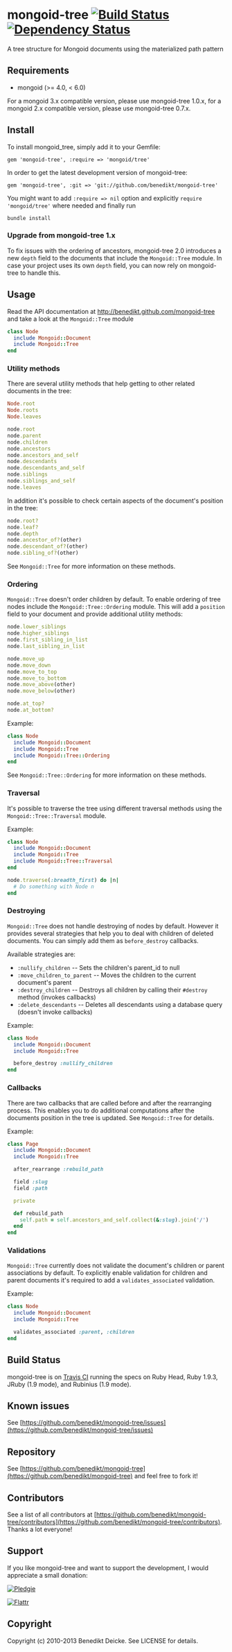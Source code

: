 # mongoid-tree [![Build Status](https://secure.travis-ci.org/benedikt/mongoid-tree.png?branch=master)](http://travis-ci.org/benedikt/mongoid-tree) [![Dependency Status](https://gemnasium.com/benedikt/mongoid-tree.png)](http://gemnasium.com/benedikt/mongoid-tree)

A tree structure for Mongoid documents using the materialized path pattern

## Requirements

* mongoid (>= 4.0, < 6.0)

For a mongoid 3.x compatible version, please use mongoid-tree 1.0.x,
for a mongoid 2.x compatible version, please use mongoid-tree 0.7.x.


## Install

To install mongoid_tree, simply add it to your Gemfile:

    gem 'mongoid-tree', :require => 'mongoid/tree'

In order to get the latest development version of mongoid-tree:

    gem 'mongoid-tree', :git => 'git://github.com/benedikt/mongoid-tree'

You might want to add `:require => nil` option and explicitly `require 'mongoid/tree'` where needed and finally run

    bundle install

### Upgrade from mongoid-tree 1.x

To fix issues with the ordering of ancestors, mongoid-tree 2.0 introduces a new `depth` field to the documents that include the `Mongoid::Tree` module. In case your project uses its own `depth` field, you can now rely on mongoid-tree to handle this.

## Usage

Read the API documentation at http://benedikt.github.com/mongoid-tree and take a look at the `Mongoid::Tree` module

```ruby
class Node
  include Mongoid::Document
  include Mongoid::Tree
end
```

### Utility methods

There are several utility methods that help getting to other related documents in the tree:

```ruby
Node.root
Node.roots
Node.leaves

node.root
node.parent
node.children
node.ancestors
node.ancestors_and_self
node.descendants
node.descendants_and_self
node.siblings
node.siblings_and_self
node.leaves
```

In addition it's possible to check certain aspects of the document's position in the tree:

```ruby
node.root?
node.leaf?
node.depth
node.ancestor_of?(other)
node.descendant_of?(other)
node.sibling_of?(other)
```

See `Mongoid::Tree` for more information on these methods.


### Ordering

`Mongoid::Tree` doesn't order children by default. To enable ordering of tree nodes include the `Mongoid::Tree::Ordering` module. This will add a `position` field to your document and provide additional utility methods:

```ruby
node.lower_siblings
node.higher_siblings
node.first_sibling_in_list
node.last_sibling_in_list

node.move_up
node.move_down
node.move_to_top
node.move_to_bottom
node.move_above(other)
node.move_below(other)

node.at_top?
node.at_bottom?
```

Example:

```ruby
class Node
  include Mongoid::Document
  include Mongoid::Tree
  include Mongoid::Tree::Ordering
end
```

See `Mongoid::Tree::Ordering` for more information on these methods.

### Traversal

It's possible to traverse the tree using different traversal methods using the `Mongoid::Tree::Traversal` module.

Example:

```ruby
class Node
  include Mongoid::Document
  include Mongoid::Tree
  include Mongoid::Tree::Traversal
end

node.traverse(:breadth_first) do |n|
  # Do something with Node n
end
```

### Destroying

`Mongoid::Tree` does not handle destroying of nodes by default. However it provides several strategies that help you to deal with children of deleted documents. You can simply add them as `before_destroy` callbacks.

Available strategies are:

* `:nullify_children` -- Sets the children's parent_id to null
* `:move_children_to_parent` -- Moves the children to the current document's parent
* `:destroy_children` -- Destroys all children by calling their `#destroy` method (invokes callbacks)
* `:delete_descendants` -- Deletes all descendants using a database query (doesn't invoke callbacks)

Example:

```ruby
class Node
  include Mongoid::Document
  include Mongoid::Tree

  before_destroy :nullify_children
end
```


### Callbacks

There are two callbacks that are called before and after the rearranging process. This enables you to do additional computations after the documents position in the tree is updated. See `Mongoid::Tree` for details.

Example:

```ruby
class Page
  include Mongoid::Document
  include Mongoid::Tree

  after_rearrange :rebuild_path

  field :slug
  field :path

  private

  def rebuild_path
    self.path = self.ancestors_and_self.collect(&:slug).join('/')
  end
end
```

### Validations

`Mongoid::Tree` currently does not validate the document's children or parent associations by default. To explicitly enable validation for children and parent documents it's required to add a `validates_associated` validation.

Example:

```ruby
class Node
  include Mongoid::Document
  include Mongoid::Tree

  validates_associated :parent, :children
end
```

## Build Status

mongoid-tree is on [Travis CI](http://travis-ci.org/benedikt/mongoid-tree) running the specs on Ruby Head, Ruby 1.9.3, JRuby (1.9 mode), and Rubinius (1.9 mode).

## Known issues

See [https://github.com/benedikt/mongoid-tree/issues](https://github.com/benedikt/mongoid-tree/issues)


## Repository

See [https://github.com/benedikt/mongoid-tree](https://github.com/benedikt/mongoid-tree) and feel free to fork it!


## Contributors

See a list of all contributors at [https://github.com/benedikt/mongoid-tree/contributors](https://github.com/benedikt/mongoid-tree/contributors). Thanks a lot everyone!


## Support

If you like mongoid-tree and want to support the development, I would appreciate a small donation:

[![Pledgie](http://www.pledgie.com/campaigns/12137.png?skin_name=chrome)](http://www.pledgie.com/campaigns/12137)

[![Flattr](https://api.flattr.com/button/flattr-badge-large.png)](https://flattr.com/submit/auto?user_id=benediktdeicke&url=https://github.com/benedikt/mongoid-tree&title=mongoid-tree&language=&tags=github&category=software)

## Copyright

Copyright (c) 2010-2013 Benedikt Deicke. See LICENSE for details.
